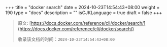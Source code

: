 +++
title = "docker search"
date = 2024-10-23T14:54:43+08:00
weight = 190
type = "docs"
description = ""
isCJKLanguage = true
draft = false
+++

> 原文: [https://docs.docker.com/reference/cli/docker/search/](https://docs.docker.com/reference/cli/docker/search/)
>
> 收录该文档的时间：`2024-10-23T14:54:43+08:00`
